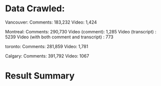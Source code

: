 # Data Crawled:

Vancouver:
	Comments: 183,232
	Video: 1,424

Montreal:
	Comments: 290,730
	Video (comment): 1,285
	Video (transcript) : 5239
	Video (with both comment and transcript) : 773

toronto:
	Comments: 281,859
	Video: 1,781

Calgary:
	Comments:  391,792
	Video: 1067
  
  
 # Result Summary
 
 
  
  

